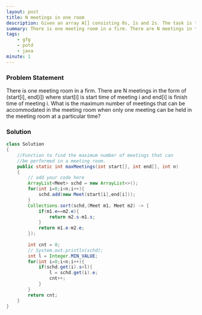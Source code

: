 ```yaml
---
layout: post
title: N meetings in one room 
description: Given an array A[] consisting 0s, 1s and 2s. The task is to write a function that sorts the given array. The functions should put all 0s first, then all 1s and all 2s in last.
summary: There is one meeting room in a firm. There are N meetings in the form of (start[i], end[i]) where start[i] is start time of meeting i and end[i] is finish time of meeting i.
tags:
    - gfg
    - potd
    - java
minute: 1
---
```


### Problem Statement
There is one meeting room in a firm. There are N meetings in the form of (start[i], end[i]) where start[i] is start time of meeting i and end[i] is finish time of meeting i.
What is the maximum number of meetings that can be accommodated in the meeting room when only one meeting can be held in the meeting room at a particular time?


### Solution
```java
class Solution 
{
    //Function to find the maximum number of meetings that can
    //be performed in a meeting room.
    public static int maxMeetings(int start[], int end[], int n)
    {
        // add your code here
        ArrayList<Meet> schd = new ArrayList<>();
        for(int i=0;i<n;i++){
            schd.add(new Meet(start[i],end[i]));
        }
        Collections.sort(schd,(Meet m1, Meet m2) -> {
            if(m1.e==m2.e){
                return m2.s-m1.s;
            }
            return m1.e-m2.e;
        });
        
        int cnt = 0;
        // System.out.println(schd);
        int l = Integer.MIN_VALUE;
        for(int i=0;i<n;i++){
            if(schd.get(i).s>l){
                l = schd.get(i).e;
                cnt++;
            }
        }
        return cnt;
    }
}
```